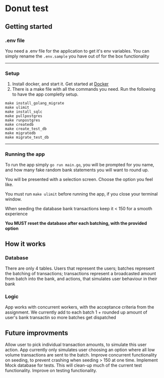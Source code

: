 # Donut test

## Getting started

### .env file

You need a .env file for the application to get it's env variables. You can simply rename the `.env.sample` you have out of for the box functionality

------------
### Setup
1. Install docker, and start it. Get started at [Docker](http://https://www.docker.com/products/docker-desktop "Docker")
2. There is a make file with all the commands you need. Run the following to have the app completly setup.  
```
make install_golang_migrate
make ulimit
make install_sqlc
make pullpostgres
make runpostgres
make createdb
make create_test_db
make migratedb
make migrate_test_db
```
------------
### Running the app
To run the app simply `go run main.go`, you will be prompted for you name, and how many fake random bank statements you will want to round up.

You will be presented with a selection screen. Choose the option you feel like.

You must run `make ulimit` before running the app, if you close your terminal window.

When seeding the database bank transactions keep it < 150 for a smooth experience

**You MUST reset the database after each batching, with the provided option**

## How it works
### Database
There are only 4 tables. Users that represent the users; batches represent the batching of transactions; transactions represent a broadcasted amount from batch into the bank, and actions, that simulates user behaviour in their bank
### Logic
App works with concurrent workers, with the acceptance criteria from the assignment.
We currently add to each batch 1 + rounded up amount of user's bank transactin so more batches get dispatched

## Future improvments
Allow user to pick individual transaction amounts, to simulate this user action. App currently only simulates user choosing an option where all low volume transactions are sent to the batch.
Improve concurrent functionality on seeding, to prevent crashing when seeding > 150 at one time.
Implement Mock database for tests. This will clean-up much of the current test functionality.
Improve on testing functionality.
